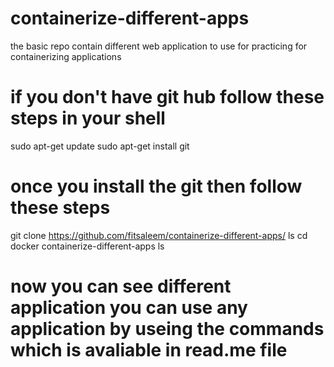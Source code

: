 # containerize-different-apps
the basic repo contain different web application to use for practicing for containerizing applications

# if you don't have git hub follow these steps in your shell 
sudo apt-get update
sudo apt-get install git

# once you install the git then follow these steps
git clone https://github.com/fitsaleem/containerize-different-apps/
ls 
cd docker containerize-different-apps
ls

# now you can see different application you can use any application by useing the commands which is avaliable in read.me file


